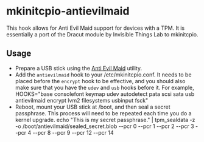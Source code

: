 mkinitcpio-antievilmaid
=======================

This hook allows for Anti Evil Maid support for devices with a TPM. It is
essentially a port of the Dracut module by Invisible Things Lab to mkinitcpio.

Usage
-----
* Prepare a USB stick using the [Anti Evil Maid](http://theinvisiblethings.blogspot.com/2011/09/anti-evil-maid.html) utility.
* Add the `antievilmaid` hook to your /etc/mkinitcpio.conf. It needs to be placed before the `encrypt` hook to be effective, and you should also make sure that you have the `udev` and `usb` hooks before it. For example,
    HOOKS="base consolefont keymap udev autodetect pata scsi sata usb antievilmaid encrypt lvm2 filesystems usbinput fsck"
* Reboot, mount your USB stick at /boot, and then seal a secret passphrase. This process will need to be repeated each time you do a kernel upgrade.
    echo "This is my secret passphrase." | tpm_sealdata -z -o /boot/antievilmaid/sealed_secret.blob --pcr 0 --pcr 1 --pcr 2 --pcr 3 --pcr 4 --pcr 8 --pcr 9 --pcr 12 --pcr 14
